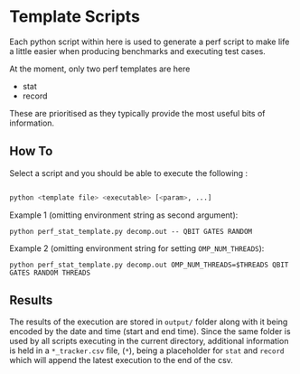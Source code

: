 # Template Scripts

Each python script within here is used to generate a perf script to make
life a little easier when producing benchmarks and executing test cases.

At the moment, only two perf templates are here

* stat
* record

These are prioritised as they typically provide the most useful bits of
information.

## How To

Select a script and you should be able to execute the following :

```sh

python <template file> <executable> [<param>, ...]
```

Example 1 (omitting environment string as second argument):
```
python perf_stat_template.py decomp.out -- QBIT GATES RANDOM
```

Example 2 (omitting environment string for setting `OMP_NUM_THREADS`):
```
python perf_stat_template.py decomp.out OMP_NUM_THREADS=$THREADS QBIT GATES RANDOM THREADS
```

## Results

The results of the execution are stored in `output/` folder along with it being
encoded by the date and time (start and end time). Since the same folder is used by
all scripts executing in the current directory, additional information is held
in a `*_tracker.csv` file, (`*`), being a placeholder for `stat` and `record` which
will append the latest execution to the end of the csv.


